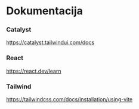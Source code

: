 # Dokumentacija

### Catalyst

https://catalyst.tailwindui.com/docs

### React

https://react.dev/learn

### Tailwind

https://tailwindcss.com/docs/installation/using-vite